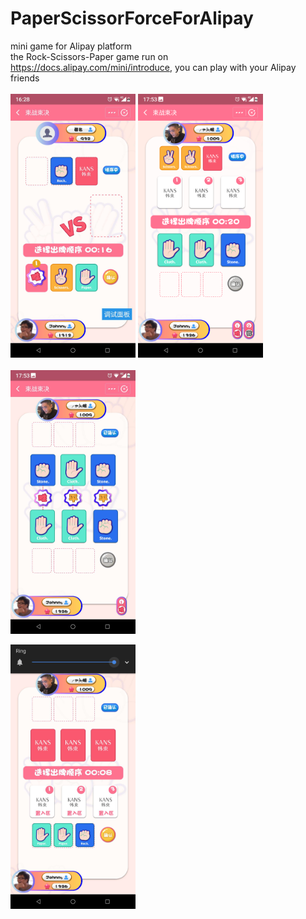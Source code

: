 # PaperScissorForceForAlipay
mini game for Alipay platform <br/>
the Rock-Scissors-Paper game run on https://docs.alipay.com/mini/introduce, you can play with your Alipay friends
<br/>
<br/>
<img src="https://github.com/minj2me/PaperScissorForceForAlipay/blob/master/WechatIMG1.jpeg" width=200/>
<img src="https://github.com/minj2me/PaperScissorForceForAlipay/blob/master/WechatIMG2.png" width=200/>
<br/>
<br/>
<img src="https://github.com/minj2me/PaperScissorForceForAlipay/blob/master/WechatIMG4.jpeg"  width=200/>

<img src="https://github.com/minj2me/PaperScissorForceForAlipay/blob/master/WechatIMG5.jpeg"  width=200/>
